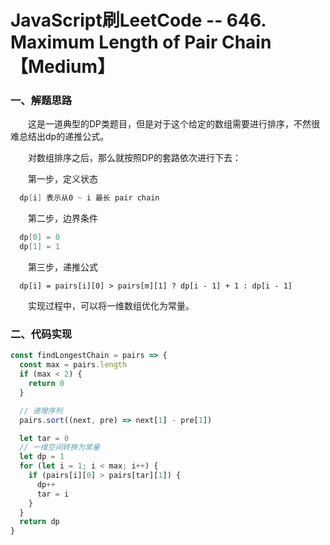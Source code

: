# JavaScript刷LeetCode -- 646. Maximum Length of Pair Chain【Medium】

### 一、解题思路

  &emsp;&emsp;这是一道典型的DP类题目，但是对于这个给定的数组需要进行排序，不然很难总结出dp的递推公式。

  &emsp;&emsp;对数组排序之后，那么就按照DP的套路依次进行下去：

  &emsp;&emsp;第一步，定义状态

```s
  dp[i] 表示从0 ~ i 最长 pair chain
```

  &emsp;&emsp;第二步，边界条件

```s
  dp[0] = 0
  dp[1] = 1
```

  &emsp;&emsp;第三步，递推公式

```
  dp[i] = pairs[i][0] > pairs[m][1] ? dp[i - 1] + 1 : dp[i - 1]
```

  &emsp;&emsp;实现过程中，可以将一维数组优化为常量。

### 二、代码实现

```JavaScript
const findLongestChain = pairs => {
  const max = pairs.length
  if (max < 2) {
    return 0
  }

  // 递增序列
  pairs.sort((next, pre) => next[1] - pre[1])

  let tar = 0
  // 一维空间转换为常量
  let dp = 1
  for (let i = 1; i < max; i++) {
    if (pairs[i][0] > pairs[tar][1]) {
      dp++
      tar = i
    }
  }
  return dp
}
```